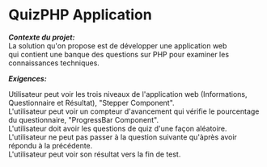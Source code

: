 # QuizPHP Application  
  
***Contexte du projet:***   
La solution qu'on propose est de développer une application web   
qui contient une banque des questions sur PHP pour examiner les connaissances techniques.  
  
***Exigences:***

Utilisateur peut voir les trois niveaux de l'application web (Informations, Questionnaire et Résultat), "Stepper Component".  
L'utilisateur peut voir un compteur d'avancement qui vérifie le pourcentage du questionnaire, "ProgressBar Component".  
L'utilisateur doit avoir les questions de quiz d'une façon aléatoire.  
L'utilisateur ne peut pas passer à la question suivante qu'àprès avoir répondu à la précédente.  
L'utilisateur peut voir son résultat vers la fin de test.  
